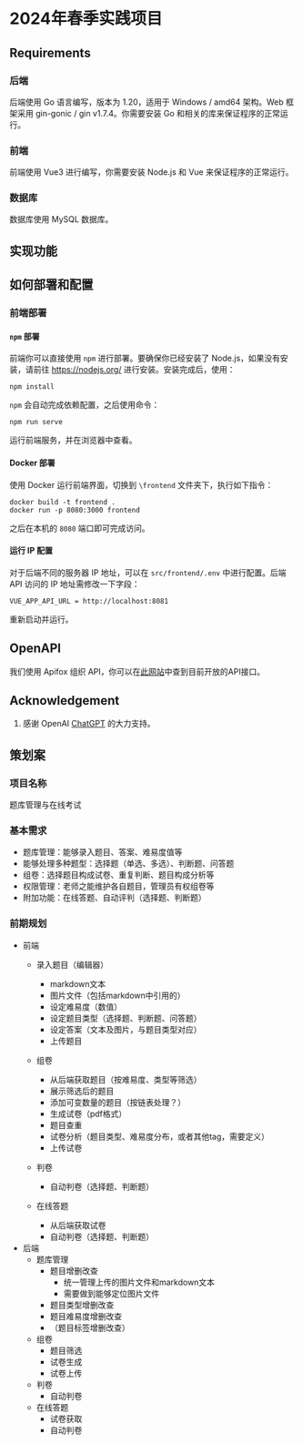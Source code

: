 # 2024年春季实践项目

## Requirements

### 后端

后端使用 Go 语言编写，版本为 1.20，适用于 Windows / amd64 架构。Web 框架采用 gin-gonic / gin v1.7.4。你需要安装 Go 和相关的库来保证程序的正常运行。

### 前端

前端使用 Vue3 进行编写，你需要安装 Node.js 和 Vue 来保证程序的正常运行。

### 数据库

数据库使用 MySQL 数据库。

## 实现功能

## 如何部署和配置

### 前端部署

#### `npm` 部署

前端你可以直接使用 `npm` 进行部署。要确保你已经安装了 Node.js，如果没有安装，请前往 https://nodejs.org/ 进行安装。安装完成后，使用：

```
npm install
```

`npm` 会自动完成依赖配置，之后使用命令：

```
npm run serve
```

运行前端服务，并在浏览器中查看。

#### Docker 部署

使用 Docker 运行前端界面，切换到 `\frontend` 文件夹下，执行如下指令：

```
docker build -t frontend .
docker run -p 8080:3000 frontend
```

之后在本机的 `8080` 端口即可完成访问。

#### 运行 IP 配置

对于后端不同的服务器 IP 地址，可以在 `src/frontend/.env` 中进行配置。后端 API 访问的 IP 地址需修改一下字段：

```
VUE_APP_API_URL = http://localhost:8081
```

重新启动并运行。

## OpenAPI

我们使用 Apifox 组织 API，你可以在[此网站](https://apifox.com/apidoc/shared-6bd451e3-8d10-40a4-bb52-5ce49f6262de)中查到目前开放的API接口。

## Acknowledgement

1. 感谢 OpenAI [ChatGPT](https://chatgpt.com/#) 的大力支持。

## 策划案

### 项目名称

题库管理与在线考试

### 基本需求
- 题库管理：能够录入题目、答案、难易度值等
- 能够处理多种题型：选择题（单选、多选）、判断题、问答题
- 组卷：选择题目构成试卷、重复判断、题目构成分析等
- 权限管理：老师之能维护各自题目，管理员有权组卷等
- 附加功能：在线答题、自动评判（选择题、判断题）

### 前期规划

- 前端
  - 录入题目（编辑器）
    - markdown文本
    - 图片文件（包括markdown中引用的）
    - 设定难易度（数值）
    - 设定题目类型（选择题、判断题、问答题）
    - 设定答案（文本及图片，与题目类型对应）
    - 上传题目
    
  - 组卷
    - 从后端获取题目（按难易度、类型等筛选）
    - 展示筛选后的题目
    - 添加可变数量的题目（按链表处理？）
    - 生成试卷（pdf格式）
    - 题目查重
    - 试卷分析（题目类型、难易度分布，或者其他tag，需要定义）
    - 上传试卷

  - 判卷
    - 自动判卷（选择题、判断题）
  - 在线答题
    - 从后端获取试卷
    - 自动判卷（选择题、判断题）
- 后端
  - 题库管理
    - 题目增删改查
      - 统一管理上传的图片文件和markdown文本
      - 需要做到能够定位图片文件
    - 题目类型增删改查
    - 题目难易度增删改查
    - （题目标签增删改查）
  - 组卷
    - 题目筛选
    - 试卷生成
    - 试卷上传
  - 判卷
    - 自动判卷
  - 在线答题
    - 试卷获取
    - 自动判卷
